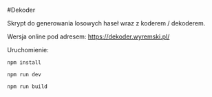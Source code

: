 #Dekoder

Skrypt do generowania losowych haseł wraz z koderem / dekoderem.

Wersja online pod adresem: https://dekoder.wyremski.pl/

Uruchomienie:

```
npm install

npm run dev

npm run build
```
